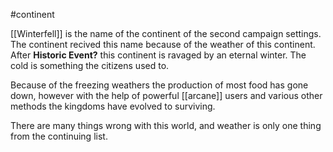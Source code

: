 ---
---

#continent

[[Winterfell]] is the name of the continent of the second campaign settings. The continent recived this name because of the weather of this continent. After **Historic Event?** this continent is ravaged by an eternal winter. The cold is something the citizens used to.

Because of the freezing weathers the production of most food has gone down, however  with the help of powerful [[arcane]] users and various other methods the kingdoms have evolved to surviving. 

There are many things wrong with this world, and weather is only one thing from the continuing list.
